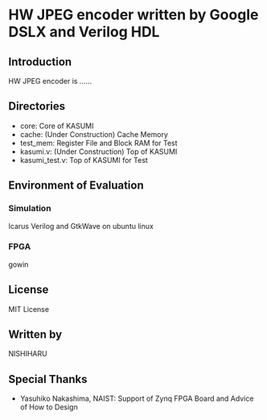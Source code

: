 # HW JPEG encoder written by Google DSLX and Verilog HDL
## Introduction
HW JPEG encoder is ......

## Directories
- core: Core of KASUMI
- cache: (Under Construction) Cache Memory
- test_mem: Register File and Block RAM for Test
- kasumi.v: (Under Construction) Top of KASUMI
- kasumi_test.v: Top of KASUMI for Test

## Environment of Evaluation
### Simulation
Icarus Verilog and GtkWave on ubuntu linux

### FPGA
gowin

## License
MIT License

## Written by
NISHIHARU

## Special Thanks
- Yasuhiko Nakashima, NAIST: Support of Zynq FPGA Board and Advice of How to Design
